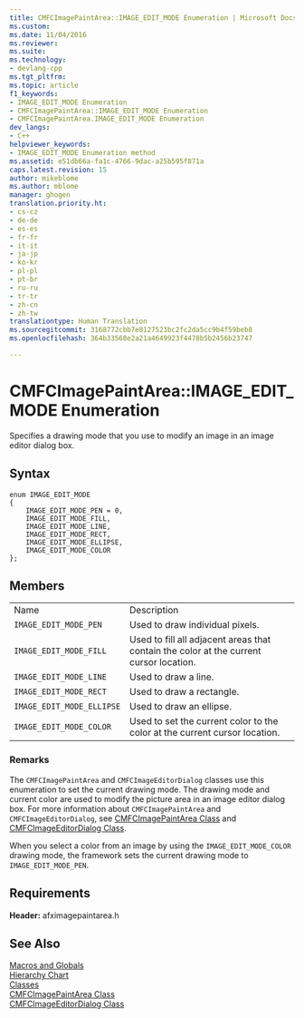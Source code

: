 ```yaml
---
title: CMFCImagePaintArea::IMAGE_EDIT_MODE Enumeration | Microsoft Docs
ms.custom: 
ms.date: 11/04/2016
ms.reviewer: 
ms.suite: 
ms.technology:
- devlang-cpp
ms.tgt_pltfrm: 
ms.topic: article
f1_keywords:
- IMAGE_EDIT_MODE Enumeration
- CMFCImagePaintArea::IMAGE_EDIT_MODE Enumeration
- CMFCImagePaintArea.IMAGE_EDIT_MODE Enumeration
dev_langs:
- C++
helpviewer_keywords:
- IMAGE_EDIT_MODE Enumeration method
ms.assetid: e51db66a-fa1c-4766-9dac-a25b595f871a
caps.latest.revision: 15
author: mikeblome
ms.author: mblome
manager: ghogen
translation.priority.ht:
- cs-cz
- de-de
- es-es
- fr-fr
- it-it
- ja-jp
- ko-kr
- pl-pl
- pt-br
- ru-ru
- tr-tr
- zh-cn
- zh-tw
translationtype: Human Translation
ms.sourcegitcommit: 3168772cbb7e8127523bc2fc2da5cc9b4f59beb8
ms.openlocfilehash: 364b33568e2a21a4649923f4478b5b2456b23747

---
```

# CMFCImagePaintArea::IMAGE_EDIT_MODE Enumeration
Specifies a drawing mode that you use to modify an image in an image editor dialog box.  
  
## Syntax  
  
```  
enum IMAGE_EDIT_MODE  
{  
    IMAGE_EDIT_MODE_PEN = 0,  
    IMAGE_EDIT_MODE_FILL, 
    IMAGE_EDIT_MODE_LINE, 
    IMAGE_EDIT_MODE_RECT, 
    IMAGE_EDIT_MODE_ELLIPSE, 
    IMAGE_EDIT_MODE_COLOR 
};  
```  
  
## Members  
  
|||  
|-|-|  
|Name|Description|  
|`IMAGE_EDIT_MODE_PEN`|Used to draw individual pixels.|  
|`IMAGE_EDIT_MODE_FILL`|Used to fill all adjacent areas that contain the color at the current cursor location.|  
|`IMAGE_EDIT_MODE_LINE`|Used to draw a line.|  
|`IMAGE_EDIT_MODE_RECT`|Used to draw a rectangle.|  
|`IMAGE_EDIT_MODE_ELLIPSE`|Used to draw an ellipse.|  
|`IMAGE_EDIT_MODE_COLOR`|Used to set the current color to the color at the current cursor location.|  
  
### Remarks  
 The `CMFCImagePaintArea` and `CMFCImageEditorDialog` classes use this enumeration to set the current drawing mode. The drawing mode and current color are used to modify the picture area in an image editor dialog box. For more information about `CMFCImagePaintArea` and `CMFCImageEditorDialog`, see [CMFCImagePaintArea Class](../../mfc/reference/cmfcimagepaintarea-class.md) and [CMFCImageEditorDialog Class](../../mfc/reference/cmfcimageeditordialog-class.md).  
  
 When you select a color from an image by using the `IMAGE_EDIT_MODE_COLOR` drawing mode, the framework sets the current drawing mode to `IMAGE_EDIT_MODE_PEN`.  
  
## Requirements  
 **Header:** afximagepaintarea.h  
  
## See Also  
 [Macros and Globals](../../mfc/reference/mfc-macros-and-globals.md)   
 [Hierarchy Chart](../../mfc/hierarchy-chart.md)   
 [Classes](../../mfc/reference/mfc-classes.md)   
 [CMFCImagePaintArea Class](../../mfc/reference/cmfcimagepaintarea-class.md)   
 [CMFCImageEditorDialog Class](../../mfc/reference/cmfcimageeditordialog-class.md)



<!--HONumber=Jan17_HO1-->


